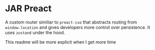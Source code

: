 # JAR Preact
A custom router similiar to `preact-iso` that abstracts routing from `window.location` and gives developers more control over persistence. It uses `zustand` under the hood.

This readme will be more explicit when I get more time
